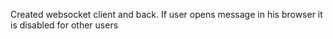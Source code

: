 Created websocket client and back.
If user opens message in his browser it is disabled for other users
